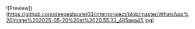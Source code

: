 ![Preview]( (https://github.com/deepeshpatel03/internproject/blob/master/WhatsApp%20Image%202025-05-20%20at%2020.55.33_485aea45.jpg)
